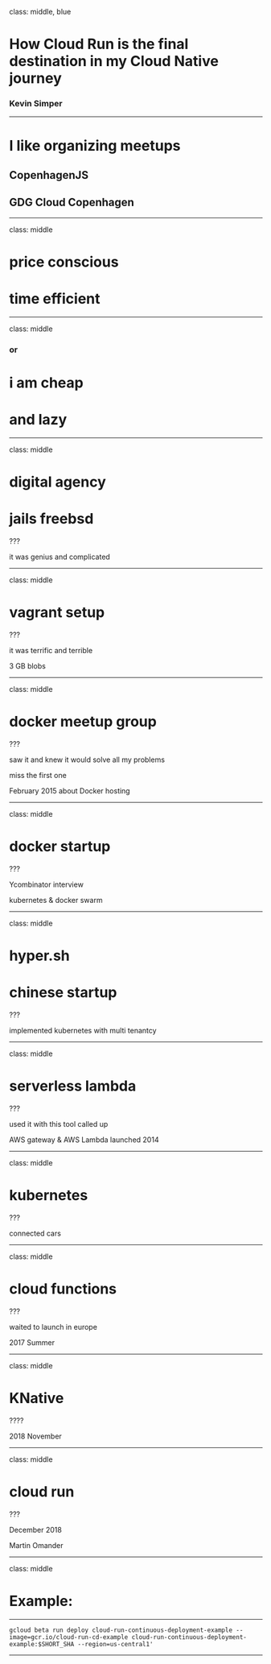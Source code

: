 class: middle, blue

# How Cloud Run is the final destination in my Cloud Native journey

### Kevin Simper

---

# I like organizing meetups

## CopenhagenJS

## GDG Cloud Copenhagen

---
class: middle

# price conscious

# time efficient

---
class: middle

### or

# i am cheap

# and lazy

---
class: middle

# digital agency

# jails freebsd

???

it was genius and complicated

---
class: middle

# vagrant setup

???

it was terrific and terrible

3 GB blobs

---
class: middle

# docker meetup group

???

saw it and knew it would solve all my problems

miss the first one

February 2015 about Docker hosting

---
class: middle

# docker startup

???

Ycombinator interview

kubernetes & docker swarm

---

class: middle

# hyper.sh

# chinese startup

???

implemented kubernetes with multi tenantcy

---
class: middle

# serverless lambda

???

used it with this tool called up

AWS gateway & AWS Lambda
launched 2014

---
class: middle

# kubernetes

???

connected cars

---
class: middle

# cloud functions

???

waited to launch in europe

2017 Summer

---
class: middle

# KNative

????

2018 November

---
class: middle

# cloud run

???

December 2018

Martin Omander

---
class: middle

# Example:

---

```
gcloud beta run deploy cloud-run-continuous-deployment-example --image=gcr.io/cloud-run-cd-example cloud-run-continuous-deployment-example:$SHORT_SHA --region=us-central1'
```

---
